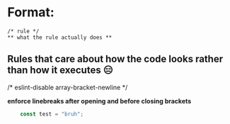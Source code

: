 # Format:
    /* rule */
    ** what the rule actually does **

## Rules that care about how the code looks rather than how it executes 😑
/* eslint-disable array-bracket-newline */

**enforce linebreaks after opening and before closing brackets**
```javascript
    const test = "bruh";
```
